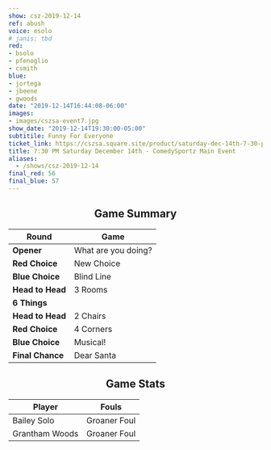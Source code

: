 ```yaml
---
show: csz-2019-12-14
ref: abush
voice: esolo
# janis: tbd
red:
- bsolo
- pfenoglio
- csmith
blue:
- jortega
- jbeene
- gwoods
date: "2019-12-14T16:44:08-06:00"
images:
- images/cszsa-event7.jpg
show_date: "2019-12-14T19:30:00-05:00"
subtitile: Funny For Everyone
ticket_link: https://cszsa.square.site/product/saturday-dec-14th-7-30-pm-comedysportz-main-event/140?cs=true
title: 7:30 PM Saturday December 14th - ComedySportz Main Event
aliases:
  - /shows/csz-2019-12-14
final_red: 56
final_blue: 57
---
```


<center>

## Game Summary

| **Round** | **Game** |
|--------------|------|
| **Opener**       |What are you doing?|
| **Red Choice**   |New Choice|
| **Blue Choice**  |Blind Line|
| **Head to Head** |3 Rooms|
| **6 Things**     | |
| **Head to Head** |2 Chairs|
| **Red Choice**   |4 Corners|
| **Blue Choice**  |Musical!|
| **Final Chance** |Dear Santa|

## Game Stats

| **Player** | **Fouls** |
|--------|-------|
|Bailey Solo|Groaner Foul|
|Grantham Woods   |Groaner Foul   |

</center>
